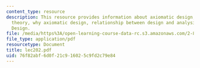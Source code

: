 ```yaml
---
content_type: resource
description: This resource provides information about axiomatic design, complexity
  theory, why axiomatic design, relationship between design and analysis, and axiomatic
  Design.
file: /media/https%3A/open-learning-course-data-rc.s3.amazonaws.com/2-882-system-design-and-analysis-based-on-ad-and-complexity-theories-spring-2005/76f82abf6d0f21c916025c9fd2c79e84_lec202.pdf
file_type: application/pdf
resourcetype: Document
title: lec202.pdf
uid: 76f82abf-6d0f-21c9-1602-5c9fd2c79e84
---
```

